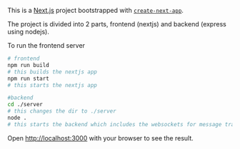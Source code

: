 This is a [Next.js](https://nextjs.org/) project bootstrapped with [`create-next-app`](https://github.com/vercel/next.js/tree/canary/packages/create-next-app).

The project is divided into 2 parts, frontend (nextjs) and backend (express using nodejs). 

To run the frontend server

```bash
# frontend
npm run build
# this builds the nextjs app
npm run start
# this starts the nextjs app

#backend
cd ./server
# this changes the dir to ./server
node .
# this starts the backend which includes the websockets for message transfer, express server for the database endpoints for auth and fetching messages 
```

Open [http://localhost:3000](http://localhost:3000/chat) with your browser to see the result.
